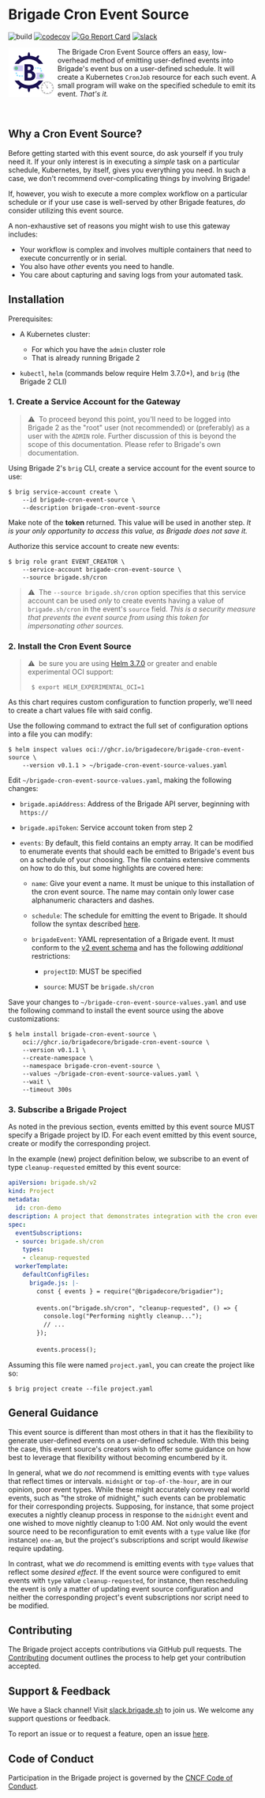 # Brigade Cron Event Source

![build](https://badgr.brigade2.io/v1/github/checks/brigadecore/brigade-cron-event-source/badge.svg?appID=99005)
[![codecov](https://codecov.io/gh/brigadecore/brigade-cron-event-source/branch/main/graph/badge.svg?token=ZSac3nWz6M)](https://codecov.io/gh/brigadecore/brigade-cron-event-source)
[![Go Report Card](https://goreportcard.com/badge/github.com/brigadecore/brigade-cron-event-source)](https://goreportcard.com/report/github.com/brigadecore/brigade-cron-event-source)
[![slack](https://img.shields.io/badge/slack-brigade-brightgreen.svg?logo=slack)](https://kubernetes.slack.com/messages/C87MF1RFD)

<img width="100" align="left" src="logo.png">

The Brigade Cron Event Source offers an easy, low-overhead method of emitting
user-defined events into Brigade's event bus on a user-defined schedule. It will
create a Kubernetes `CronJob` resource for each such event. A small program will
wake on the specified schedule to emit its event. _That's it._

<br clear="left"/>

## Why a Cron Event Source?

Before getting started with this event source, do ask yourself if you truly need
it. If your only interest is in executing a _simple_ task on a particular
schedule, Kubernetes, by itself, gives you everything you need. In such a case,
we don't recommend over-complicating things by involving Brigade!

If, however, you wish to execute a more complex workflow on a particular
schedule or if your use case is well-served by other Brigade features, _do_
consider utilizing this event source.

A non-exhaustive set of reasons you might wish to use this gateway includes:

* Your workflow is complex and involves multiple containers that need to execute
  concurrently or in serial.
* You also have _other_ events you need to handle.
* You care about capturing and saving logs from your automated task.

## Installation

Prerequisites:

* A Kubernetes cluster:
    * For which you have the `admin` cluster role
    * That is already running Brigade 2

* `kubectl`, `helm` (commands below require Helm 3.7.0+), and `brig` (the
  Brigade 2 CLI)

### 1. Create a Service Account for the Gateway

> ⚠️&nbsp;&nbsp;To proceed beyond this point, you'll need to be logged into Brigade 2
as the "root" user (not recommended) or (preferably) as a user with the `ADMIN`
role. Further discussion of this is beyond the scope of this documentation.
Please refer to Brigade's own documentation.

Using Brigade 2's `brig` CLI, create a service account for the event source to
use:

```console
$ brig service-account create \
    --id brigade-cron-event-source \
    --description brigade-cron-event-source
```

Make note of the __token__ returned. This value will be used in another step.
_It is your only opportunity to access this value, as Brigade does not save it._

Authorize this service account to create new events:

```console
$ brig role grant EVENT_CREATOR \
    --service-account brigade-cron-event-source \
    --source brigade.sh/cron
```

> ⚠️&nbsp;&nbsp;The `--source brigade.sh/cron` option specifies that this service
account can be used _only_ to create events having a value of `brigade.sh/cron`
in the event's `source` field. _This is a security measure that prevents the
event source from using this token for impersonating other sources._

### 2. Install the Cron Event Source

> ⚠️&nbsp;&nbsp;be sure you are using
> [Helm 3.7.0](https://github.com/helm/helm/releases/tag/v3.7.0) or greater and
> enable experimental OCI support:
>
> ```console
>  $ export HELM_EXPERIMENTAL_OCI=1
>  ```

As this chart requires custom configuration to function properly, we'll need to
create a chart values file with said config.

Use the following command to extract the full set of configuration options into
a file you can modify:

```console
$ helm inspect values oci://ghcr.io/brigadecore/brigade-cron-event-source \
    --version v0.1.1 > ~/brigade-cron-event-source-values.yaml
```

Edit `~/brigade-cron-event-source-values.yaml`, making the following changes:

* `brigade.apiAddress`: Address of the Brigade API server, beginning with
  `https://`

* `brigade.apiToken`: Service account token from step 2

* `events`: By default, this field contains an empty array. It can be modified
  to enumerate events that should each be emitted to Brigade's event bus on a
  schedule of your choosing. The file contains extensive comments on how to do
  this, but some highlights are covered here:

  * `name`: Give your event a name. It must be unique to this installation of
    the cron event source. The name may contain only lower case alphanumeric
    characters and dashes.

  * `schedule`: The schedule for emitting the event to Brigade. It should follow
    the syntax described 
    [here](https://kubernetes.io/docs/concepts/workloads/controllers/cron-jobs/#schedule).

  * `brigadeEvent`: YAML representation of a Brigade event. It must conform to
    the [v2 event schema](https://schemas.brigade.sh/schemas-v2/event.json) and
    has the following _additional_ restrictions:

      * `projectID`: MUST be specified

      * `source`: MUST be `brigade.sh/cron`

Save your changes to `~/brigade-cron-event-source-values.yaml` and use the
following command to install the event source using the above customizations:

```console
$ helm install brigade-cron-event-source \
    oci://ghcr.io/brigadecore/brigade-cron-event-source \
    --version v0.1.1 \
    --create-namespace \
    --namespace brigade-cron-event-source \
    --values ~/brigade-cron-event-source-values.yaml \
    --wait \
    --timeout 300s
```

### 3. Subscribe a Brigade Project

As noted in the previous section, events emitted by this event source MUST
specify a Brigade project by ID. For each event emitted by this event source,
create or modify the corresponding project.

In the example (new) project definition below, we subscribe to an event of type
`cleanup-requested` emitted by this event source:

```yaml
apiVersion: brigade.sh/v2
kind: Project
metadata:
  id: cron-demo
description: A project that demonstrates integration with the cron event source
spec:
  eventSubscriptions:
  - source: brigade.sh/cron
    types:
    - cleanup-requested
  workerTemplate:
    defaultConfigFiles:
      brigade.js: |-
        const { events } = require("@brigadecore/brigadier");

        events.on("brigade.sh/cron", "cleanup-requested", () => {
          console.log("Performing nightly cleanup...");
          // ...
        });

        events.process();
```

Assuming this file were named `project.yaml`, you can create the project like
so:

```console
$ brig project create --file project.yaml
```

## General Guidance

This event source is different than most others in that it has the flexibility
to generate user-defined events on a user-defined schedule. With this being the
case, this event source's creators wish to offer some guidance on how best to
leverage that flexibility without becoming encumbered by it.

In general, what we do _not_ recommend is emitting events with `type` values
that reflect times or intervals. `midnight` or `top-of-the-hour`, are in our
opinion, poor event types. While these might accurately convey real world
events, such as "the stroke of midnight," such events can be problematic for
their corresponding projects. Supposing, for instance, that some project
executes a nightly cleanup process in response to the `midnight` event and one
wished to move nightly cleanup to 1:00 AM. Not only would the event source need
to be reconfiguration to emit events with a `type` value like (for instance)
`one-am`, but the project's subscriptions and script would _likewise_ require
updating.

In contrast, what we _do_ recommend is emitting events with `type` values that
reflect some _desired effect_. If the event source were configured to emit
events with `type` value `cleanup-requested`, for instance, then rescheduling
the event is only a matter of updating event source configuration and neither
the corresponding project's event subscriptions nor script need to be modified.

## Contributing

The Brigade project accepts contributions via GitHub pull requests. The
[Contributing](CONTRIBUTING.md) document outlines the process to help get your
contribution accepted.

## Support & Feedback

We have a Slack channel! Visit [slack.brigade.sh](https://slack.brigade.sh) to
join us. We welcome any support questions or feedback.

To report an issue or to request a feature, open an issue
[here](https://github.com/brigadecore/brigade-cron-event-source/issues).

## Code of Conduct

Participation in the Brigade project is governed by the
[CNCF Code of Conduct](https://github.com/cncf/foundation/blob/master/code-of-conduct.md).
